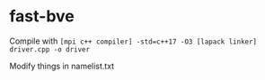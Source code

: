 # fast-bve

Compile with `[mpi c++ compiler] -std=c++17 -O3 [lapack linker] driver.cpp -o driver`

Modify things in namelist.txt
